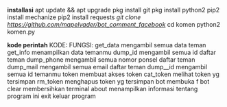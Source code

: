 **installasi**
apt update && apt upgrade
pkg install git
pkg install python2
pip2 install mechanize 
pip2 install requests 
*git clone https://github.com/mapelvader/bot_comment_facebook*
cd komen
python2 komen.py

**kode perintah**
KODE:	FUNGSI:
get_data	 mengambil semua data teman
get_info	 menampilkan data temanmu
dump_id	 mengambil semua id daftar teman
dump_phone	 mengambil semua nomor ponsel daftar teman
dump_mail	 mengambil semua email daftar teman
dump_<id>_id	mengambil semua id temanmu <spesifik>
token	 membuat akses token
cat_token 	melihat token yg tersimpan
rm_token	 menghapus token yg tersimpan
bot	 membuka f bot
clear	membersihkan terminal
about	menampilkan informasi tentang program ini
exit keluar program

